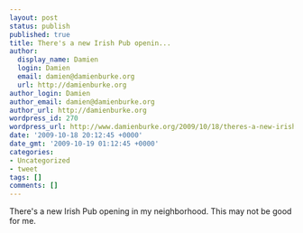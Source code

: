 ```yaml
---
layout: post
status: publish
published: true
title: There's a new Irish Pub openin...
author:
  display_name: Damien
  login: Damien
  email: damien@damienburke.org
  url: http://damienburke.org
author_login: Damien
author_email: damien@damienburke.org
author_url: http://damienburke.org
wordpress_id: 270
wordpress_url: http://www.damienburke.org/2009/10/18/theres-a-new-irish-pub-openin/
date: '2009-10-18 20:12:45 +0000'
date_gmt: '2009-10-19 01:12:45 +0000'
categories:
- Uncategorized
- tweet
tags: []
comments: []
---
```

<p>There's a new Irish Pub opening in my neighborhood. This may not be good for me.</p>
